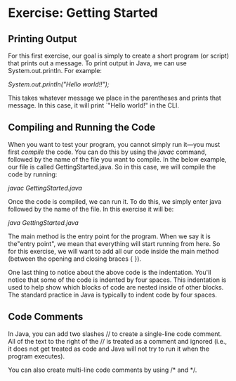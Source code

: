 # Exercise: Getting Started

## Printing Output

For this first exercise, our goal is simply to create a short program (or script) that prints out a message. To print output in Java, we can use System.out.println. For example:

*System.out.println("Hello world!!");*

This takes whatever message we place in the parentheses and prints that message. In this case, it will print `"Hello world!" in the CLI.

## Compiling and Running the Code

When you want to test your program, you cannot simply run it—you must first *compile* the code. You can do this by using the *javac* command, followed by the name of the file you want to compile. In the below example, our file is called GettingStarted.java. So in this case, we will compile the code by running:

*javac GettingStarted.java*

Once the code is compiled, we can run it. To do this, we simply enter java followed by the name of the file. In this exercise it will be:

*java GettingStarted.java*

The main method is the entry point for the program. When we say it is the"entry point", we mean that everything will start running from here. So for this exercise, we will want to add all our code inside the main method (between the opening and closing braces { }).

One last thing to notice about the above code is the indentation. You'll notice that some of the code is indented by four spaces. This indentation is used to help show which blocks of code are nested inside of other blocks. The standard practice in Java is typically to indent code by four spaces.

## Code Comments

In Java, you can add two slashes // to create a single-line code comment. All of the text to the right of the // is treated as a comment and ignored (i.e., it does not get treated as code and Java will not try to run it when the program executes).

You can also create multi-line code comments by using /* and */.

